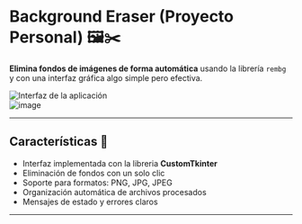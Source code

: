 # Background Eraser (Proyecto Personal) 🖼️✂️

**Elimina fondos de imágenes de forma automática** usando la librería `rembg` y con una interfaz gráfica algo simple pero efectiva.

![Interfaz de la aplicación](screenshot.png)  
![image](https://github.com/user-attachments/assets/1f90a21a-978d-445d-8482-848cbdac4333)

---

## Características 🚀
- Interfaz implementada con la libreria **CustomTkinter**
- Eliminación de fondos con un solo clic
- Soporte para formatos: PNG, JPG, JPEG
- Organización automática de archivos procesados
- Mensajes de estado y errores claros

---
